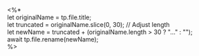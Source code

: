 <%*  
let originalName = tp.file.title;  
let truncated = originalName.slice(0, 30); // Adjust length  
let newName = truncated + (originalName.length > 30 ? "…" : "");  
await tp.file.rename(newName);  
%>